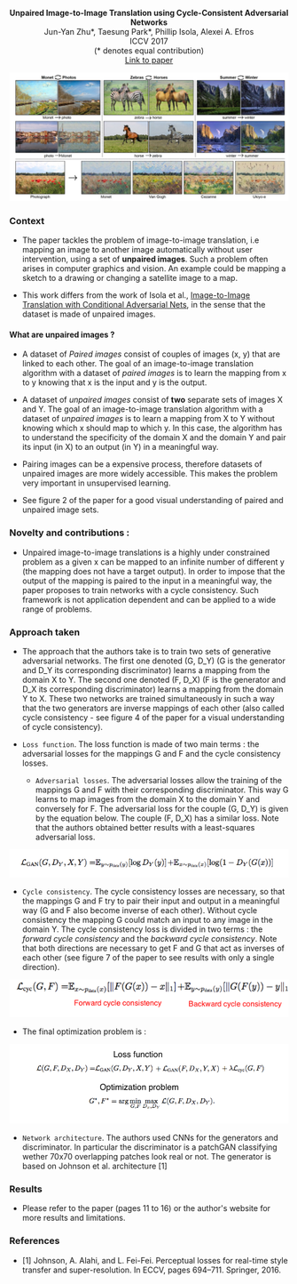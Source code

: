<p align="center">
<b>Unpaired Image-to-Image Translation using Cycle-Consistent Adversarial Networks</b><br>
Jun-Yan Zhu*, Taesung Park*, Phillip Isola, Alexei A. Efros<br>
ICCV 2017<br>
(* denotes equal contribution) <br>
<a href="https://junyanz.github.io/CycleGAN/">Link to paper</a>
</p>

![Examples of image to image translation](https://github.com/antoinetlc/paper_summaries/blob/master/Papers/Unpaired_Image-to-Image_Translation_using_Cycle-Consistent_Adversarial_Networks_Zhu_et_al_ICCV_2017/Images/teaser.png)

### Context 

* The paper tackles the problem of image-to-image translation, i.e mapping an image to another image automatically without user intervention, using a set of **unpaired images**. Such a problem often arises in computer graphics and vision. An example could be mapping a sketch to a drawing or changing a satellite image to a map.

* This work differs from the work of Isola et al., [Image-to-Image Translation with Conditional Adversarial Nets](https://github.com/antoinetlc/paper_summaries/blob/master/Papers/Image-to-Image_Translation_with_Conditional_Adversarial_Nets_Isola_et_al_CVPR17/Pix2Pix.md), in the sense that the dataset is made of unpaired images.

#### What are unpaired images ?

* A dataset of *Paired images* consist of couples of images (x, y) that are linked to each other. The goal of an image-to-image translation algorithm with a dataset of *paired images* is to learn the mapping from x to y knowing that x is the input and y is the output.

* A dataset of *unpaired images* consist of **two** separate sets of images X and Y. The goal of an image-to-image translation algorithm with a dataset of *unpaired images* is to learn a mapping from X to Y without knowing which x should map to which y. In this case, the algorithm has to understand the specificity of the domain X and the domain Y and pair its input (in X) to an output (in Y) in a meaningful way.

* Pairing images can be a expensive process, therefore datasets of unpaired images are more widely accessible. This makes the problem very important in unsupervised learning.

* See figure 2 of the paper for a good visual understanding of paired and unpaired image sets.

### Novelty and contributions :

* Unpaired image-to-image translations is a highly under constrained problem as a given x can be mapped to an infinite number of different y (the mapping does not have a target output). In order to impose that the output of the mapping is paired to the input in a meaningful way, the paper proposes to train networks with a cycle consistency. Such framework is not application dependent and can be applied to a wide range of problems. 

### Approach taken

* The approach that the authors take is to train two sets of generative adversarial networks. The first one denoted (G, D_Y) (G is the generator and D_Y its corresponding discriminator) learns a mapping from the domain X to Y. The second one denoted (F, D_X) (F is the generator and D_X its corresponding discriminator) learns a mapping from the domain Y to X. These two networks are trained simultaneously in such a way that the two generators are inverse mappings of each other (also called cycle consistency - see figure 4 of the paper for a visual understanding of cycle consistency).

* `Loss function`. The loss function is made of two main terms : the adversarial losses for the mappings G and F and the cycle consistency losses.

  * `Adversarial losses`. The adversarial losses allow the training of the mappings G and F with their corresponding discriminator. This way G learns to map images from the domain X to the domain Y and conversely for F. The adversarial loss for the couple (G, D_Y) is given by the equation below. The couple (F, D_X) has a similar loss. Note that the authors obtained better results with a least-squares adversarial loss.

![Adversarial loss](https://github.com/antoinetlc/paper_summaries/blob/master/Papers/Unpaired_Image-to-Image_Translation_using_Cycle-Consistent_Adversarial_Networks_Zhu_et_al_ICCV_2017/Images/adversarial_loss.png)

  * `Cycle consistency`.  The cycle consistency losses are necessary, so that the mappings G and F try to pair their input and output in a meaningful way (G and F also become inverse of each other). Without cycle consistency the mapping G could match an input to any image in the domain Y. The cycle consistency loss is divided in two terms : the *forward cycle consistency* and the *backward cycle consistency*. Note that both directions are necessary to get F and G that act as inverses of each other (see figure 7 of the paper to see results with only a single direction).

![Cycle consistency loss](https://github.com/antoinetlc/paper_summaries/blob/master/Papers/Unpaired_Image-to-Image_Translation_using_Cycle-Consistent_Adversarial_Networks_Zhu_et_al_ICCV_2017/Images/cycle_consistency.png)

* The final optimization problem is :

![Optimization problem](https://github.com/antoinetlc/paper_summaries/blob/master/Papers/Unpaired_Image-to-Image_Translation_using_Cycle-Consistent_Adversarial_Networks_Zhu_et_al_ICCV_2017/Images/optimization_problem.png)

* `Network architecture`. The authors used CNNs for the generators and discriminator. In particular the discriminator is a patchGAN classifying wether 70x70 overlapping patches look real or not. The generator is based on Johnson et al. architecture [1]

### Results

* Please refer to the paper (pages 11 to 16) or the author's website for more results and limitations.

### References

* [1] Johnson, A. Alahi, and L. Fei-Fei. Perceptual losses for real-time style transfer and super-resolution. In ECCV, pages 694–711. Springer, 2016.

